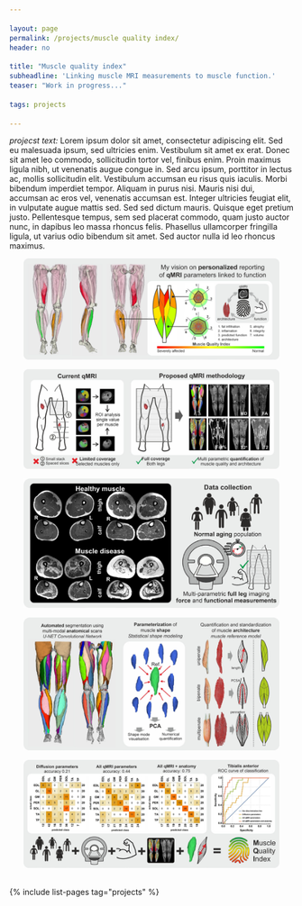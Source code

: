 ```yaml
---

layout: page
permalink: /projects/muscle quality index/
header: no

title: "Muscle quality index"
subheadline: 'Linking muscle MRI measurements to muscle function.'
teaser: "Work in progress..."

tags: projects

---
```


*projecst text:* Lorem ipsum dolor sit amet, consectetur adipiscing elit. Sed eu malesuada ipsum, sed ultricies enim. Vestibulum 
sit amet ex erat. Donec sit amet leo commodo, sollicitudin tortor vel, finibus enim. Proin maximus ligula nibh, ut venenatis 
augue congue in. Sed arcu ipsum, porttitor in lectus ac, mollis sollicitudin elit. Vestibulum accumsan eu risus quis iaculis. 
Morbi bibendum imperdiet tempor. Aliquam in purus nisi. Mauris nisi dui, accumsan ac eros vel, venenatis accumsan est. Integer 
ultricies feugiat elit, in vulputate augue mattis sed. Sed sed dictum mauris. Quisque eget pretium justo. Pellentesque tempus, 
sem sed placerat commodo, quam justo auctor nunc, in dapibus leo massa rhoncus felis. Phasellus ullamcorper fringilla ligula, 
ut varius odio bibendum sit amet. Sed auctor nulla id leo rhoncus maximus.

<p align="center"><img src="/assets/images/muscle quality index.png" alt="General concept for evaluating muscle quality using standardized analysis of quantitative MRI data"  width="90%" /></p>

<p align="center"><img src="/assets/images/acquisition method.png" alt="Bilateral acquisition of quantitative muscle MRI data of the whole leg"  width="90%" /></p>

<p align="center"><img src="/assets/images/data collection.png" alt="Population based acquisition of quantitative muscle MRI data in normal aging population"  width="90%" /></p>

<p align="center"><img src="/assets/images/processing concepts.png" alt="Intended processing methods for whole leg quantitative muscle MRI data"  width="90%" /></p>

<p align="center"><img src="/assets/images/modeling concept.png" alt="Intended statistical methods for whole leg quantitative muscle MRI data"  width="90%" /></p>

<br>
{% include list-pages tag="projects" %}
